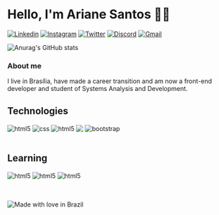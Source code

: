 
# Hello, I'm Ariane Santos 🖐🏼


[![Linkedin](https://img.shields.io/badge/LinkedIn-0077B5?style=for-the-badge&logo=linkedin&logoColor=white)](https://www.linkedin.com/in/ariane0212/)
[![Instagram](https://img.shields.io/badge/Instagram-E4405F?style=for-the-badge&logo=instagram&logoColor=white)](https://instagram.com/ariane030)
[![Twitter](https://img.shields.io/badge/Twitter-1DA1F2?style=for-the-badge&logo=twitter&logoColor=white)](https://twitter.com/Ariane24h)
[![Discord](https://img.shields.io/badge/Discord-7289DA?style=for-the-badge&logo=discord&logoColor=white)](https://discord.com/ariane030)
[![Gmail](https://img.shields.io/badge/Gmail-D14836?style=for-the-badge&logo=gmail&logoColor=white)](ariane0212@gmail.com)

![Anurag's GitHub stats](https://github-readme-stats.vercel.app/api?username=ariane0212&show_icons=true&theme=tokyonight)

### About me
I live in Brasília, have made a career transition and am now a front-end developer and student of Systems Analysis and Development.

## Technologies

<div style="display: inline_block">
  <img align="center" alt="html5" src="https://img.shields.io/badge/HTML5-E34F26?style=for-the-badge&logo=html5&logoColor=white" />
  <img align="center" alt="css" src="https://img.shields.io/badge/CSS3-1572B6?style=for-the-badge&logo=css3&logoColor=white" />
  <img align="center" alt="html5" src= "https://img.shields.io/badge/Node.js-339933?style=for-the-badge&logo=nodedotjs&logoColor=white" />
  <img  align="center" src="https://camo.githubusercontent.com/8849f369ac031cc842a4ab4248c7f7db6a4b593cad1f2d1c01d3aeb6f0f8dca7/68747470733a2f2f696d672e736869656c64732e696f2f62616467652f536173732d4343363639393f7374796c653d666f722d7468652d6261646765266c6f676f3d73617373266c6f676f436f6c6f723d7768697465">
 <img align="center" alt="bootstrap" src="https://img.shields.io/badge/Bootstrap-563D7C?style=for-the-badge&logo=bootstrap&logoColor=white"/>
  
</div><br/>

## Learning
<div style="display: inline_block">
<img align="center" alt="html5" src= "https://img.shields.io/badge/MySQL-005C84?style=for-the-badge&logo=mysql&logoColor=white" />
<img align="center" alt="html5" src= "https://img.shields.io/badge/Docker-2CA5E0?style=for-the-badge&logo=docker&logoColor=white" />
<img align="center" alt="html5" src= "https://img.shields.io/badge/React-20232A?style=for-the-badge&logo=react&logoColor=61DAFB" />

</div>
<br><br>

![Made with love in Brazil](https://madewithlove.now.sh/br?heart=true&colorA=%2329c72e&colorB=%23dcbc1e&template=for-the-badge)
